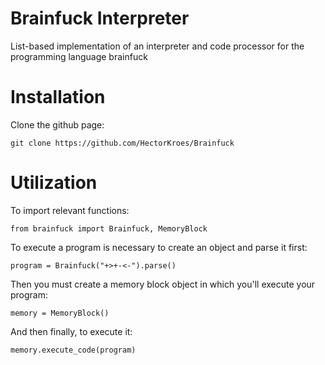 # Brainfuck Interpreter
List-based implementation of an interpreter and code processor for the programming language brainfuck

# Installation
Clone the github page:
```
git clone https://github.com/HectorKroes/Brainfuck
```

# Utilization
To import relevant functions:
```
from brainfuck import Brainfuck, MemoryBlock
```
To execute a program is necessary to create an object and parse it first:
```
program = Brainfuck("+>+-<-").parse()
```
Then you must create a memory block object in which you'll execute your program:
```
memory = MemoryBlock()
```
And then finally, to execute it:
```
memory.execute_code(program)
```
